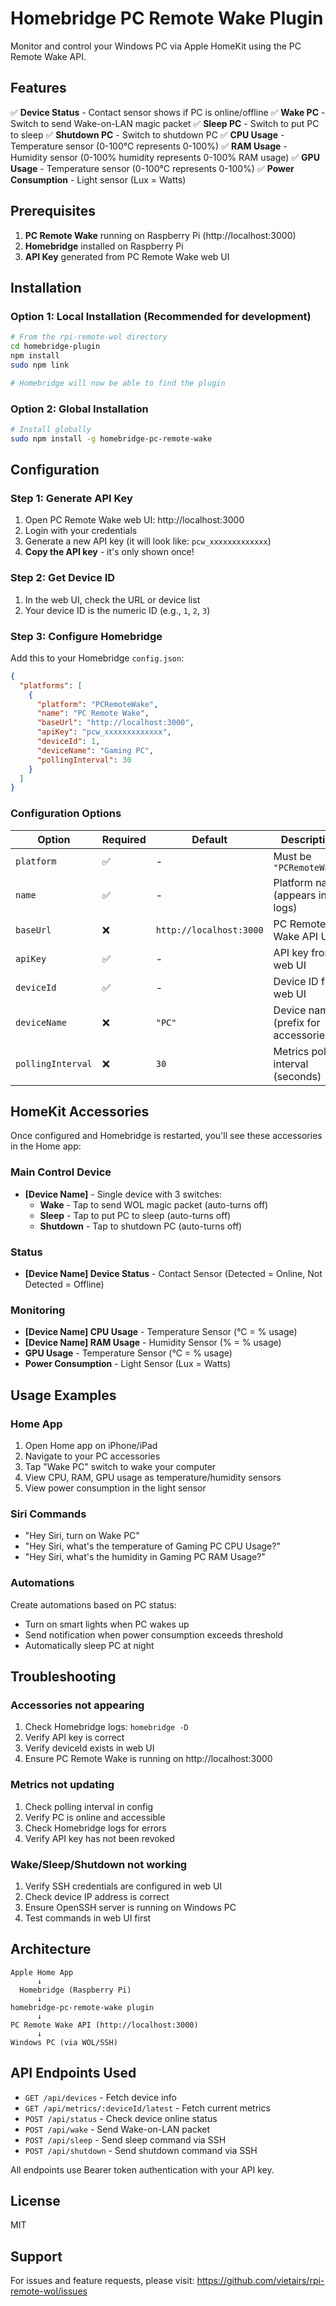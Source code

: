 # Homebridge PC Remote Wake Plugin

Monitor and control your Windows PC via Apple HomeKit using the PC Remote Wake API.

## Features

✅ **Device Status** - Contact sensor shows if PC is online/offline
✅ **Wake PC** - Switch to send Wake-on-LAN magic packet
✅ **Sleep PC** - Switch to put PC to sleep
✅ **Shutdown PC** - Switch to shutdown PC
✅ **CPU Usage** - Temperature sensor (0-100°C represents 0-100%)
✅ **RAM Usage** - Humidity sensor (0-100% humidity represents 0-100% RAM usage)
✅ **GPU Usage** - Temperature sensor (0-100°C represents 0-100%)
✅ **Power Consumption** - Light sensor (Lux = Watts)

## Prerequisites

1. **PC Remote Wake** running on Raspberry Pi (http://localhost:3000)
2. **Homebridge** installed on Raspberry Pi
3. **API Key** generated from PC Remote Wake web UI

## Installation

### Option 1: Local Installation (Recommended for development)

```bash
# From the rpi-remote-wol directory
cd homebridge-plugin
npm install
sudo npm link

# Homebridge will now be able to find the plugin
```

### Option 2: Global Installation

```bash
# Install globally
sudo npm install -g homebridge-pc-remote-wake
```

## Configuration

### Step 1: Generate API Key

1. Open PC Remote Wake web UI: http://localhost:3000
2. Login with your credentials
3. Generate a new API key (it will look like: `pcw_xxxxxxxxxxxxx`)
4. **Copy the API key** - it's only shown once!

### Step 2: Get Device ID

1. In the web UI, check the URL or device list
2. Your device ID is the numeric ID (e.g., `1`, `2`, `3`)

### Step 3: Configure Homebridge

Add this to your Homebridge `config.json`:

```json
{
  "platforms": [
    {
      "platform": "PCRemoteWake",
      "name": "PC Remote Wake",
      "baseUrl": "http://localhost:3000",
      "apiKey": "pcw_xxxxxxxxxxxxx",
      "deviceId": 1,
      "deviceName": "Gaming PC",
      "pollingInterval": 30
    }
  ]
}
```

### Configuration Options

| Option | Required | Default | Description |
|--------|----------|---------|-------------|
| `platform` | ✅ | - | Must be `"PCRemoteWake"` |
| `name` | ✅ | - | Platform name (appears in logs) |
| `baseUrl` | ❌ | `http://localhost:3000` | PC Remote Wake API URL |
| `apiKey` | ✅ | - | API key from web UI |
| `deviceId` | ✅ | - | Device ID from web UI |
| `deviceName` | ❌ | `"PC"` | Device name (prefix for accessories) |
| `pollingInterval` | ❌ | `30` | Metrics polling interval (seconds) |

## HomeKit Accessories

Once configured and Homebridge is restarted, you'll see these accessories in the Home app:

### Main Control Device
- **[Device Name]** - Single device with 3 switches:
  - **Wake** - Tap to send WOL magic packet (auto-turns off)
  - **Sleep** - Tap to put PC to sleep (auto-turns off)
  - **Shutdown** - Tap to shutdown PC (auto-turns off)

### Status
- **[Device Name] Device Status** - Contact Sensor (Detected = Online, Not Detected = Offline)

### Monitoring
- **[Device Name] CPU Usage** - Temperature Sensor (°C = % usage)
- **[Device Name] RAM Usage** - Humidity Sensor (% = % usage)
- **GPU Usage** - Temperature Sensor (°C = % usage)
- **Power Consumption** - Light Sensor (Lux = Watts)

## Usage Examples

### Home App
1. Open Home app on iPhone/iPad
2. Navigate to your PC accessories
3. Tap "Wake PC" switch to wake your computer
4. View CPU, RAM, GPU usage as temperature/humidity sensors
5. View power consumption in the light sensor

### Siri Commands
- "Hey Siri, turn on Wake PC"
- "Hey Siri, what's the temperature of Gaming PC CPU Usage?"
- "Hey Siri, what's the humidity in Gaming PC RAM Usage?"

### Automations
Create automations based on PC status:
- Turn on smart lights when PC wakes up
- Send notification when power consumption exceeds threshold
- Automatically sleep PC at night

## Troubleshooting

### Accessories not appearing
1. Check Homebridge logs: `homebridge -D`
2. Verify API key is correct
3. Verify deviceId exists in web UI
4. Ensure PC Remote Wake is running on http://localhost:3000

### Metrics not updating
1. Check polling interval in config
2. Verify PC is online and accessible
3. Check Homebridge logs for errors
4. Verify API key has not been revoked

### Wake/Sleep/Shutdown not working
1. Verify SSH credentials are configured in web UI
2. Check device IP address is correct
3. Ensure OpenSSH server is running on Windows PC
4. Test commands in web UI first

## Architecture

```
Apple Home App
      ↓
  Homebridge (Raspberry Pi)
      ↓
homebridge-pc-remote-wake plugin
      ↓
PC Remote Wake API (http://localhost:3000)
      ↓
Windows PC (via WOL/SSH)
```

## API Endpoints Used

- `GET /api/devices` - Fetch device info
- `GET /api/metrics/:deviceId/latest` - Fetch current metrics
- `POST /api/status` - Check device online status
- `POST /api/wake` - Send Wake-on-LAN packet
- `POST /api/sleep` - Send sleep command via SSH
- `POST /api/shutdown` - Send shutdown command via SSH

All endpoints use Bearer token authentication with your API key.

## License

MIT

## Support

For issues and feature requests, please visit:
https://github.com/vietairs/rpi-remote-wol/issues
